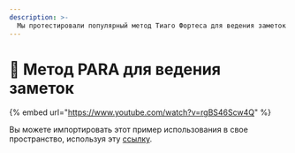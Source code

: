 ```yaml
---
description: >-
  Мы протестировали популярный метод Тиаго Фортеса для ведения заметок и создания второго мозга.
---
```


# 🧠 Метод PARA для ведения заметок

{% embed url="https://www.youtube.com/watch?v=rgBS46Scw4Q" %}

Вы можете импортировать этот пример использования в свое пространство, используя эту [ссылку](https://gallery.any.coop/?experience=para\_lite).
